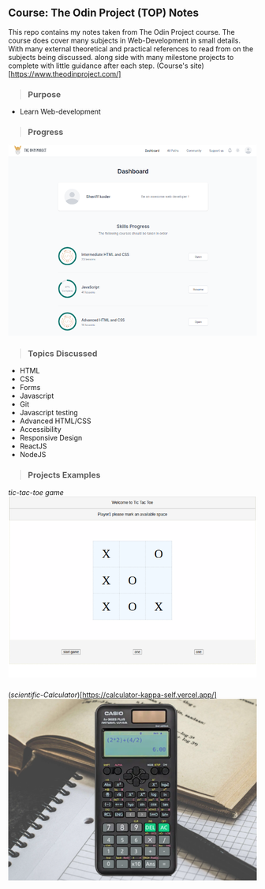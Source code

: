 ## **Course: The Odin Project (TOP) Notes**

This repo contains my notes taken from The Odin Project course.
The course does cover many subjects in Web-Development in small details. With many external theoretical and practical references to read from on the subjects being discussed.
along side with many milestone projects to complete with little guidance after each step.
(Course's site)[https://www.theodinproject.com/]

###
>### **Purpose**
- Learn Web-development
###
>### **Progress**

![Sherif Khodeir The Odin Project course progress](wallpaper1.png)
###
>### **Topics Discussed**
- HTML
- CSS
- Forms
- Javascript
- Git
- Javascript testing
- Advanced HTML/CSS
- Accessibility
- Responsive Design
- ReactJS
- NodeJS
###
>### **Projects Examples**
*tic-tac-toe game*
![project screenshot](wallpaper2.png)
###

(*scientific-Calculator*)[https://calculator-kappa-self.vercel.app/]
![project screenshot](wallpaper3.png)
